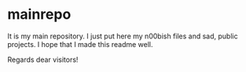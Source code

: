 # mainrepo

It is my main repository.
I just put here my n00bish files and sad, public projects.
I hope that I made this readme well.

Regards dear visitors!

